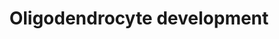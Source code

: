 ---
annotations:
- id: CL:0000047
  parent: stem cell
  type: Cell Type Ontology
  value: neuronal stem cell
- id: PW:0000003
  parent: signaling pathway
  type: Pathway Ontology
  value: signaling pathway
- id: CL:0000128
  parent: animal cell
  type: Cell Type Ontology
  value: oligodendrocyte
- id: CL:0002453
  parent: animal cell
  type: Cell Type Ontology
  value: oligodendrocyte precursor cell
- id: PW:0000650
  parent: signaling pathway
  type: Pathway Ontology
  value: signaling pathway pertinent to development
authors:
- ThiesHanssen
- AlexanderPico
- Egonw
- Eweitz
citedin: ''
communities: []
description: Transcription factor and signaling pathways involved in oligodendrocyte
  development from neural stem cells through precursor cells to mature oligodendrocytes.
last-edited: 2025-10-29
ndex: null
organisms:
- Homo sapiens
redirect_from:
- /index.php/Pathway:WP5574
- /instance/WP5574
- /instance/WP5574_r140799
revision: r140799
schema-jsonld:
- '@context': https://schema.org/
  '@id': https://wikipathways.github.io/pathways/WP5574.html
  '@type': Dataset
  creator:
    '@type': Organization
    name: WikiPathways
  description: Transcription factor and signaling pathways involved in oligodendrocyte
    development from neural stem cells through precursor cells to mature oligodendrocytes.
  keywords:
  - ASCL1
  - BMP1
  - BMP4
  - CHD7
  - CHD8
  - CNTN1
  - CSPG4
  - DUSP15
  - EGR2
  - FGF2
  - GLI2
  - HES5
  - ID2
  - ID4
  - LGI1
  - MAG
  - MBP
  - MYRF
  - MYT1
  - NFATC2
  - NFIA
  - NKX2-2
  - NKX2-6
  - NKX6-1
  - OLIG1
  - OLIG2
  - OPALIN
  - PDGFRA
  - PRKCA
  - PTN
  - PTPRZ1
  - RELN
  - SHH
  - SMAD1
  - SOX10
  - SOX11
  - SOX2
  - SOX5
  - SOX6
  - SOX8
  - SOX9
  - TCF7L2
  - TMEM98
  - WNT
  - ZBTB33
  - ZEB2
  - ZNF24
  - ZNF488
  license: CC0
  name: Oligodendrocyte development
seo: CreativeWork
title: Oligodendrocyte development
wpid: WP5574
---